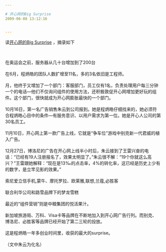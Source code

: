 ```yaml
---

# 开心网的Big Surprise
2009-06-08 13:12:16


---
```



<p>读<a href="http://www.madisonboom.com/article.asp?id=4645" target="_blank">开心网的Big Surprise</a> ，摘录如下</p>
<p>&nbsp;</p>
<p>在奥运会之前，服务器从几十台增加到了200台<br />
          <br />
 在6月，程炳皓的团队人数扩增至11名，多的3名依旧是工程师。<br />
          <br />
 月，他终于又增加了一个部门：客服部门，员工仅有1名，负责处理用户每三分钟一个的电话&mdash;他们不仅询问组件的使用方法，还积极敦促开心网增加更好玩的组件。这个部门，很快就成为开心网膨胀最快的一个部门。<br />
          <br />
 10月16日，第一名广告销售朱云到公司报到。她是程炳皓仔细找来的，她必须符合程炳皓心目中的条件&mdash;有服务意识、以用户需求为第一位。她是开心人公司的第30名员工。<br />
          <br />
 11月10日，开心网上第一款广告上线，它就是&ldquo;争车位&rdquo;游戏中别克新一代君威的植入广告。<br />
          <br />
 12月27日，博洛尼的广告在开心网上线半小时后，朱云接到了王雷兴奋的电话：&ldquo;已经有19人注册报名了，效果太明显了。&rdquo;朱云很不解：&ldquo;19个你就这么高兴？&rdquo;王雷跟她解释：&ldquo;现在是13&permil;的点击率，4%的转化率，这已经是历史上少有的数字，是立竿见影的效果。&rdquo;<br />
          <br />
 索尼爱立信手机,蒙牛、摩托罗拉、欧莱雅,联想,兰蔻,必胜客<br />
          <br />
 联合利华公司和路雪品牌下的梦龙雪糕<br />
          <br />
 最近的&ldquo;组件营销&rdquo;则是中粮集团的悦活果汁。<br />
          <br />
 新加坡旅游局、万科、Visa卡等品牌在不断地加入到开心网广告行列。而别克、博洛尼、必胜客等品牌已经开始了第二三轮的投放。<br />
          <br />
 这是程炳皓一年多创业时间里，收获的最大的surprise。<br />
          <br />
 （文中朱云为化名）</p>
 <!--XN_AntiSpam_Robot 2009-06-16-->